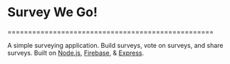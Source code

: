 # Survey We Go!
==================================================

 A simple surveying application. Build surveys, vote on surveys, and share surveys. Built on [Node.js], [Firebase], & [Express].

[Node.js]: https://nodejs.org/en/
[Firebase]: https://firebase.google.com/
[Express]: https://expressjs.com/
